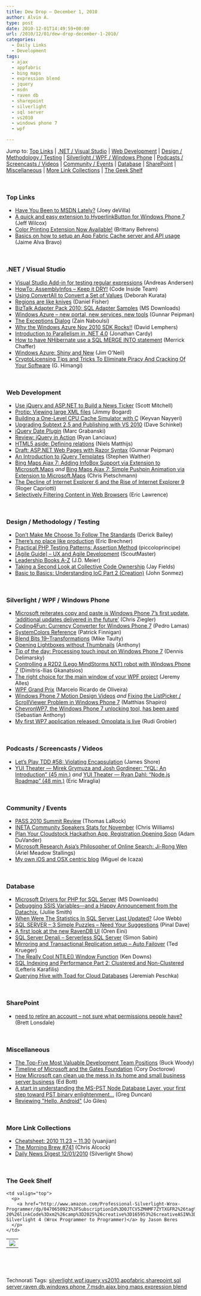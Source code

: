 ```yaml
---
title: Dew Drop – December 1, 2010
author: Alvin A.
type: post
date: 2010-12-01T14:49:59+00:00
url: /2010/12/01/dew-drop-december-1-2010/
categories:
  - Daily Links
  - Development
tags:
  - ajax
  - appfabric
  - bing maps
  - expression blend
  - jquery
  - msdn
  - raven db
  - sharepoint
  - silverlight
  - sql server
  - vs2010
  - windows phone 7
  - wpf

---
```

Jump to: [Top Links][1] | [.NET / Visual Studio][2] | [Web Development][3] | [Design / Methodology / Testing][4] | [Silverlight / WPF / Windows Phone][5] | [Podcasts / Screencasts / Videos][6] | [Community / Events][7] | [Database][8] | [SharePoint][9] | [Miscellaneous][10] | [More Link Collections][11] | [The Geek Shelf][12] 

&#160;

### <a name="top"></a>Top Links

  * [Have You Been to MSDN Lately?][13] (Joey deVilla)
  * [A quick and easy extension to HyperlinkButton for Windows Phone 7][14] (Jeff Wilcox)
  * [Color Printing Extension Now Available!][15] (Brittany Behrens)
  * [Basics on how to setup an App Fabric Cache server and API usage][16] (Jaime Alva Bravo)

&#160;

### <a name="dotnet"></a>.NET / Visual Studio

  * [Visual Studio Add-in for testing regular expressions][17] (Andreas Andersen)
  * [HowTo: AssemblyInfos – Keep it DRY!][18] (Code Inside Team)
  * [Using ConvertAll to Convert a Set of Values][19] (Deborah Kurata)
  * [Regions are like knives][20] (Daniel Fisher)
  * [BizTalk Adapter Pack 2010: SQL Adapter Samples][21] (MS Downloads)
  * [Windows Azure &#8211; new portal, new services, new tools][22] (Gunnar Peipman)
  * [The Exceptions Dialog][23] (Zain Naboulsi)
  * [Why the Windows Azure Nov 2010 SDK Rocks!!][24] (David Lemphers)
  * [Introduction to Parallelism in .NET 4.0][25] (Jonathan Cardy)
  * [How to have NHibernate use a SQL MERGE INTO statement][26] (Merrick Chaffer)
  * [Windows Azure: Shiny and New][27] (Jim O’Neil)
  * [CryptoLicensing Tips and Tricks To Eliminate Piracy And Cracking Of Your Software][28] (G. Himangi)

&#160;

### <a name="web"></a>Web Development

  * [Use jQuery and ASP.NET to Build a News Ticker][29] (Scott Mitchell)
  * [Protip: Viewing large XML files][30] (Jimmy Bogard)
  * [Building a One-Level CPU Cache Simulator with C][31] (Keyvan Nayyeri)
  * [Upgrading Subtext 2.5 and Publishing with VS 2010][32] (Dave Schinkel)
  * [jQuery Date Plugin][33] (Marc Grabanski)
  * [Review: jQuery in Action][34] (Ryan Lanciaux)
  * [HTML5 aside: Defining relations][35] (Niels Matthijs)
  * [Draft: ASP.NET Web Pages with Razor Syntax][36] (Gunnar Peipman)
  * [An Introduction to jQuery Templates][37] (Stephen Walther)
  * [Bing Maps Ajax 7: Adding InfoBox Support via Extension to Microsoft.Maps][38] _and_ [Bing Maps Ajax 7: Simple Pushpin Animation via Extension to Microsoft.Maps][39] (Chris Pietschmann)
  * [The Decline of Internet Explorer 6 and the Rise of Internet Explorer 9][40] (Roger Capriotti)
  * [Selectively Filtering Content in Web Browsers][41] (Eric Lawrence)

&#160;

### <a name="design"></a>Design / Methodology / Testing

  * [Don&#8217;t Make Me Choose To Follow The Standards][42] (Derick Bailey)
  * [There&#8217;s no place like production][43] (Eric Brechner)
  * [Practical PHP Testing Patterns: Assertion Method][44] (piccoloprincipe)
  * [[Agile Guide] – UX and Agile Development][45] (ScoutMaster)
  * [Leadership Books A-Z][46] (J.D. Meier)
  * [Taking a Second Look at Collective Code Ownership][47] (Jay Fields)
  * [Basic to Basics: Understanding IoC Part 2 (Creation)][48] (John Sonmez)

&#160;

### <a name="silverlight"></a>Silverlight / WPF / Windows Phone

  * [Microsoft reiterates copy and paste is Windows Phone 7&#8217;s first update, &#8216;additional updates delivered in the future&#8217;][49] (Chris Ziegler)
  * <a href="http://blogs.msdn.com/b/coding4fun/archive/2010/11/30/10098706.aspx" target="_blank">Coding4Fun: Currency Converter for Windows Phone 7</a> (Pedro Lamas)
  * [SystemColors Reference][50] (Patrick Finnigan)
  * [Blend Bits 19–Transformations][51] (Mike Taulty)
  * [Opening Lightboxes without Thumbnails][52] (Anthony)
  * [Tip of the day: Processing touch input on Windows Phone 7][53] (Dennis Delimarsky)
  * [Controlling a R2D2 (Lego MindStorms NXT) robot with Windows Phone 7][54] (Dimitris-Ilias Gkanatsios)
  * [The right choice for the main window of your WPF project][55] (Jeremy Alles)
  * [WPF Grand Prix][56] (Marcelo Ricardo de Oliveira)
  * [Windows Phone 7 Motion Design Videos][57] _and_ [Fixing the ListPicker / ScrollViewer Problem in Windows Phone 7][58] (Matthias Shapiro)
  * [ChevronWP7, the Windows Phone 7 unlocking tool, has been axed][59] (Sebastian Anthony)
  * [My first WP7 application released: Omoplata is live][60] (Rudi Grobler)

&#160;

### <a name="podcasts"></a>Podcasts / Screencasts / Videos

  * [Let&#8217;s Play TDD #58: Violating Encapsulation][61] (James Shore)
  * [YUI Theater — Mirek Grymuza and Josh Gordineer: “YQL: An Introduction” (45 min.)][62] _and_ [YUI Theater — Ryan Dahl: “Node.js Roadmap” (48 min.)][63] (Eric Miraglia)

&#160;

### <a name="events"></a>Community / Events

  * [PASS 2010 Summit Review][64] (Thomas LaRock)
  * [INETA Community Speakers Stats for November][65] (Chris Williams)
  * [Plan Your Cloudstock Hackathon App, Registration Opening Soon][66] (Adam DuVander)
  * [Microsoft Research Asia&#8217;s Philosopher of Online Search: Ji-Rong Wen][67] (Ariel Meadow Stallings)
  * [My own iOS and OSX centric blog][68] (Miguel de Icaza)

&#160;

### <a name="db"></a>Database

  * [Microsoft Drivers for PHP for SQL Server][69] (MS Downloads)
  * [Debugging SSIS Variables—and a Happy Announcement from the Datachix.][70] (Juliie Smith)
  * [When Were The Statistics In SQL Server Last Updated?][71] (Joe Webb)
  * [SQL SERVER – 3 Simple Puzzles – Need Your Suggestions][72] (Pinal Dave)
  * [A first look at the new RavenDB UI][73] (Oren Eini)
  * [SQL Server Denali &#8211; Serverless SQL Server][74] (Simon Sabin)
  * [Mirroring and Transactional Replication setup – Auto Failover][75] (Ted Krueger)
  * [The Really Cool NTILE() Window Function][76] (Ken Downs)
  * [SQL Indexing and Performance Part 2: Clustered and Non-Clustered][77] (Lefteris Karafilis)
  * [Querying Hive with Toad for Cloud Databases][78] (Jeremiah Peschka)

&#160;

### <a name="sp"></a>SharePoint

  * [need to retire an account – not sure what permissions people have?][79] (Brett Lonsdale)

&#160;

### <a name="misc"></a>Miscellaneous

  * [The Top-Five Most Valuable Development Team Positions][80] (Buck Woody)
  * [Timeline of Microsoft and the Gates Foundation][81] (Cory Doctorow)
  * [How Microsoft can clean up the mess in its home and small business server business][82] (Ed Bott)
  * [A start in understanding the MS-PST Node Database Layer, your first step toward PST binary enlightenment…][83] (Greg Duncan)
  * [Reviewing "Hello, Android"][84] (Jo Giles)

&#160;

### <a name="links"></a>More Link Collections

  * [Cheatsheet: 2010 11.23 ~ 11.30][85] (yuanjian)
  * [The Morning Brew #741][86] (Chris Alcock)
  * [Daily News Digest 12/01/2010][87] (Silverlight Show)

&#160;

### <a name="shelf"></a>The Geek Shelf

<table border="0" cellspacing="0" cellpadding="0">
  <tr>
    <td>
      <img data-recalc-dims="1" decoding="async" src="https://i0.wp.com/ecx.images-amazon.com/images/I/51auFvL0GAL._SL160_.jpg?w=660" />
    </td>
    
    <td valign="top">
      <p>
        <a href="http://www.amazon.com/Professional-Silverlight-Wrox-Programmer/dp/0470650923%3FSubscriptionId%3D0JTCV5ZMHMF7ZYTXGFR2%26tag%3Dbrdicr-20%26linkCode%3Dxm2%26camp%3D2025%26creative%3D165953%26creativeASIN%3D0470650923">Professional Silverlight 4 (Wrox Programmer to Programmer)</a> by Jason Beres
      </p>
    </td>
  </tr>
</table>

&#160;

<div style="padding-bottom: 0px; margin: 0px; padding-left: 0px; padding-right: 0px; display: inline; float: none; padding-top: 0px" id="scid:C16BAC14-9A3D-4c50-9394-FBFEF7A93539:dcb881aa-6674-4197-a6b1-c022ec896577" class="wlWriterEditableSmartContent">
  <!--dotnetkickit-->
</div>

&#160;

<div style="padding-bottom: 0px; margin: 0px; padding-left: 0px; padding-right: 0px; display: inline; float: none; padding-top: 0px" id="scid:0767317B-992E-4b12-91E0-4F059A8CECA8:d4804f4e-cc4a-4308-a902-b7d2eb4efdd9" class="wlWriterEditableSmartContent">
  Technorati Tags: <a href="http://technorati.com/tags/silverlight" rel="tag">silverlight</a>,<a href="http://technorati.com/tags/wpf" rel="tag">wpf</a>,<a href="http://technorati.com/tags/jquery" rel="tag">jquery</a>,<a href="http://technorati.com/tags/vs2010" rel="tag">vs2010</a>,<a href="http://technorati.com/tags/appfabric" rel="tag">appfabric</a>,<a href="http://technorati.com/tags/sharepoint" rel="tag">sharepoint</a>,<a href="http://technorati.com/tags/sql+server" rel="tag">sql server</a>,<a href="http://technorati.com/tags/raven+db" rel="tag">raven db</a>,<a href="http://technorati.com/tags/windows+phone+7" rel="tag">windows phone 7</a>,<a href="http://technorati.com/tags/msdn" rel="tag">msdn</a>,<a href="http://technorati.com/tags/ajax" rel="tag">ajax</a>,<a href="http://technorati.com/tags/bing+maps" rel="tag">bing maps</a>,<a href="http://technorati.com/tags/expression+blend" rel="tag">expression blend</a>
</div>

 [1]: https://morningdew-bpc6g3a0fgaxdxcu.eastus2-01.azurewebsites.net/#top
 [2]: https://morningdew-bpc6g3a0fgaxdxcu.eastus2-01.azurewebsites.net/#dotnet
 [3]: https://morningdew-bpc6g3a0fgaxdxcu.eastus2-01.azurewebsites.net/#web
 [4]: https://morningdew-bpc6g3a0fgaxdxcu.eastus2-01.azurewebsites.net/#design
 [5]: https://morningdew-bpc6g3a0fgaxdxcu.eastus2-01.azurewebsites.net/#silverlight
 [6]: https://morningdew-bpc6g3a0fgaxdxcu.eastus2-01.azurewebsites.net/#podcasts
 [7]: https://morningdew-bpc6g3a0fgaxdxcu.eastus2-01.azurewebsites.net/#events
 [8]: https://morningdew-bpc6g3a0fgaxdxcu.eastus2-01.azurewebsites.net/#db
 [9]: https://morningdew-bpc6g3a0fgaxdxcu.eastus2-01.azurewebsites.net/#sp
 [10]: https://morningdew-bpc6g3a0fgaxdxcu.eastus2-01.azurewebsites.net/#misc
 [11]: https://morningdew-bpc6g3a0fgaxdxcu.eastus2-01.azurewebsites.net/#links
 [12]: https://morningdew-bpc6g3a0fgaxdxcu.eastus2-01.azurewebsites.net/#shelf
 [13]: http://www.globalnerdy.com/2010/12/01/have-you-been-to-msdn-lately/
 [14]: http://www.jeff.wilcox.name/2010/11/phonehyperlinkbutton/
 [15]: http://blogs.msdn.com/b/visualstudio/archive/2010/11/30/color-printing-extension-now-available.aspx
 [16]: http://blogs.msdn.com/b/appfabriccat/archive/2010/11/30/basics-on-how-to-setup-an-app-fabric-cache-server-and-api-usage.aspx
 [17]: http://www.codeproject.com/KB/macros/VSRegexTester.aspx
 [18]: http://code-inside.de/blog-in/2010/12/01/howto-assemblyinfos-keep-it-dry/
 [19]: http://msmvps.com/blogs/deborahk/archive/2010/11/30/using-convertall-to-convert-a-set-of-values.aspx
 [20]: http://lennybacon.com/2010/12/01/RegionsAreLikeKnives.aspx
 [21]: http://feedproxy.google.com/~r/MicrosoftDownloadCenter/~3/Yr7Ng9UYtbw/details.aspx
 [22]: http://feedproxy.google.com/~r/gunnarpeipman/~3/UKUzl-1tQv8/windows-azure-new-portal-new-services-new-tools.aspx
 [23]: http://feedproxy.google.com/~r/zainnab/~3/cv_v4ncHaiQ/the-exceptions-dialog-vstipdebug0039.aspx
 [24]: http://lemphers.com/blog/?p=40
 [25]: http://www.codeproject.com/KB/dotnet/parallelism-in-net-4-0.aspx
 [26]: http://consultingblogs.emc.com/merrickchaffer/archive/2010/12/01/how-to-have-nhibernate-use-a-sql-merge-into-statement.aspx
 [27]: http://blogs.msdn.com/b/jimoneil/archive/2010/11/30/windows-azure-shiny-and-new.aspx
 [28]: http://feedproxy.google.com/~r/netCurryRecentArticles/~3/gCC-8DqBN2o/ShowArticle.aspx
 [29]: http://www.4guysfromrolla.com/articles/120110-1.aspx
 [30]: http://feedproxy.google.com/~r/LosTechies/~3/gfh-qbK-J-U/protip-viewing-large-xml-files.aspx
 [31]: http://nayyeri.net/building-a-onelevel-cpu-cache-simulator-with-c
 [32]: http://feedproxy.google.com/~r/CodeZest/~3/0RWj6VQ7f7A/upgrading-subtext-2-5-and-publishing-with-vs-2010.aspx
 [33]: http://feedproxy.google.com/~r/allTrades/~3/AHETlKl0yM4/jquery-date-plugin
 [34]: http://feeds.dzone.com/~r/zones/books/~3/eku7Cke2bGE/review-jquery-action
 [35]: http://feeds.dzone.com/~r/zones/css/~3/yl4EIq5dvk0/html5-aside-defining-relations
 [36]: http://feedproxy.google.com/~r/gunnarpeipman/~3/LgW7ZLEV8us/draft-asp-net-web-pages-with-razor-syntax.aspx
 [37]: http://feedproxy.google.com/~r/StephenWalther/~3/i902wXCBddE/an-introduction-to-jquery-templates.aspx
 [38]: http://feedproxy.google.com/~r/crpietschmann/~3/Da0EtREgdXE/post.aspx
 [39]: http://feedproxy.google.com/~r/crpietschmann/~3/U_P1xmdXG0I/post.aspx
 [40]: http://windowsteamblog.com/ie/b/ie/archive/2010/12/01/the-decline-of-internet-explorer-6-and-the-rise-of-internet-explorer-9.aspx
 [41]: http://blogs.msdn.com/b/ie/archive/2010/11/30/selectively-filtering-content-in-web-browsers.aspx
 [42]: http://feedproxy.google.com/~r/LosTechies/~3/zu6I72g5GpM/don-t-make-me-choose-to-follow-the-standards.aspx
 [43]: http://blogs.msdn.com/b/eric_brechner/archive/2010/12/01/there-s-no-place-like-production.aspx
 [44]: http://feeds.dzone.com/~r/zones/agile/~3/SzgXOT6Xh8s/practical-php-testing-patterns-11
 [45]: http://feedproxy.google.com/~r/agilescout/~3/DhcYd85FbUM/
 [46]: http://feedproxy.google.com/~r/jmeier/~3/U1qlDzEUTCQ/leadership-books-a-z.aspx
 [47]: http://feeds.dzone.com/~r/zones/agile/~3/kIxplcqnwDQ/taking-second-look-collective
 [48]: http://simpleprogrammer.com/2010/11/30/basic-to-basics-understanding-ioc-part-2-creation/
 [49]: http://www.engadget.com/2010/11/30/microsoft-reiterates-copy-and-paste-is-windows-phone-7s-first-u/
 [50]: http://blogs.msdn.com/b/wpf/archive/2010/11/30/systemcolors-reference.aspx
 [51]: http://feedproxy.google.com/~r/mtaulty/~3/Eo2hipmwJcg/blend-bits-19-transformations.aspx
 [52]: http://feedproxy.google.com/~r/uxmovement/~3/tcK_deT3CmU/opening-lightboxes-without-thumbnails
 [53]: http://feeds.dzone.com/~r/zones/dotnet/~3/YT0imVy_N3c/tip-day-processing-touch-input
 [54]: http://www.studentguru.gr/blogs/dt008/archive/2010/11/30/controlling-a-r2d2-lego-mindstorms-nxt-robot-with-windows-phone-7.aspx
 [55]: http://www.japf.fr/2010/12/the-right-choice-for-the-main-window-of-your-wpf-project/
 [56]: http://www.codeproject.com/KB/WPF/GrandPrix.aspx
 [57]: http://www.designersilverlight.com/2010/11/30/windows-phone-7-motion-design-videos/
 [58]: http://www.designersilverlight.com/2010/11/30/fixing-the-listpicker-scrollviewer-problem-in-windows-phone-7/
 [59]: http://downloadsquad.switched.com/2010/12/01/chevronwp7-the-windows-phone-7-unlocking-tool-has-been-axed/
 [60]: http://feedproxy.google.com/~r/RudiGroblerInTheCloud/~3/WOncM0hx69o/my-first-wp7-application-released-omoplata-is-live
 [61]: http://jamesshore.com/Blog/Lets-Play/Episode-58.html
 [62]: http://feeds.yuiblog.com/~r/YahooUserInterfaceBlog/~3/Us6ocpxRSqU/
 [63]: http://feeds.yuiblog.com/~r/YahooUserInterfaceBlog/~3/mcPu8OCNqLU/
 [64]: http://feedproxy.google.com/~r/sqlserverpedia/~3/ksjmncrnR8M/
 [65]: http://feedproxy.google.com/~r/ChrisGWilliams/~3/d444Y90ejWE/142946.aspx
 [66]: http://feedproxy.google.com/~r/ProgrammableWeb/~3/AymvkUFj3Yc/
 [67]: http://microsoftjobsblog.com/blog/microsoft-research-asia-ji-rong-wen/
 [68]: http://monomac.wordpress.com/2010/11/30/hello-world/
 [69]: http://feedproxy.google.com/~r/MicrosoftDownloadCenter/~3/vaEQc4CVj5E/details.aspx
 [70]: http://feedproxy.google.com/~r/sqlserverpedia/~3/hISHgcPMI5I/
 [71]: http://webbtechsolutions.com/2010/12/01/when-were-the-statistics-in-sql-server-last-updated/
 [72]: http://blog.sqlauthority.com/2010/12/01/sql-server-3-simple-puzzles-need-your-suggestions/
 [73]: http://feedproxy.google.com/~r/AyendeRahien/~3/e7zB0xPG-xY/a-first-look-at-the-new-ravendb-ui.aspx
 [74]: http://feedproxy.google.com/~r/SimonsSqlServerStuff/~3/WhOWkTQGVRg/sql-server-denali-serverless-sql-server.aspx
 [75]: http://blogs.lessthandot.com/index.php/DataMgmt/DBAdmin/replication-and-mirroring-setup
 [76]: http://database-programmer.blogspot.com/2010/11/really-cool-ntile-window-function.html
 [77]: http://feedproxy.google.com/~r/Itbully/~3/lvqgDQy6tdc/sql-indexing-and-performance-part-2-clustered-and-non-clustered
 [78]: http://feedproxy.google.com/~r/facility9/~3/ls5iA6Ib-Gg/querying-hive-with-toad-for-cloud-databases
 [79]: http://lightningtools.com/blog/archive/2010/11/30/need-to-retire-an-account-ndash-not-sure-what-permissions.aspx
 [80]: http://blogs.msdn.com/b/buckwoody/archive/2010/11/30/the-top-five-most-valuable-development-team-positions.aspx
 [81]: http://feedproxy.google.com/~r/boingboing/iBag/~3/sq1pLPiX5X8/timeline-of-microsof.html
 [82]: http://feedproxy.google.com/~r/zdnet/Bott/~3/C0udsF7ZlpQ/2744
 [83]: http://coolthingoftheday.blogspot.com/2010/11/start-in-understanding-ms-pst-node.html
 [84]: http://feeds.dzone.com/~r/zones/books/~3/tHl5-l94f5Q/hello-android-0
 [85]: http://weblogs.asp.net/yuanjian/archive/2010/12/01/cheatsheet-2010-11-23-11-30.aspx
 [86]: http://feedproxy.google.com/~r/ReflectivePerspective/~3/E-t2de7-n0Q/
 [87]: http://feedproxy.google.com/~r/silverlightshow/~3/qo1E6GaMQvk/Daily-News-Digest-12-01-2010.aspx